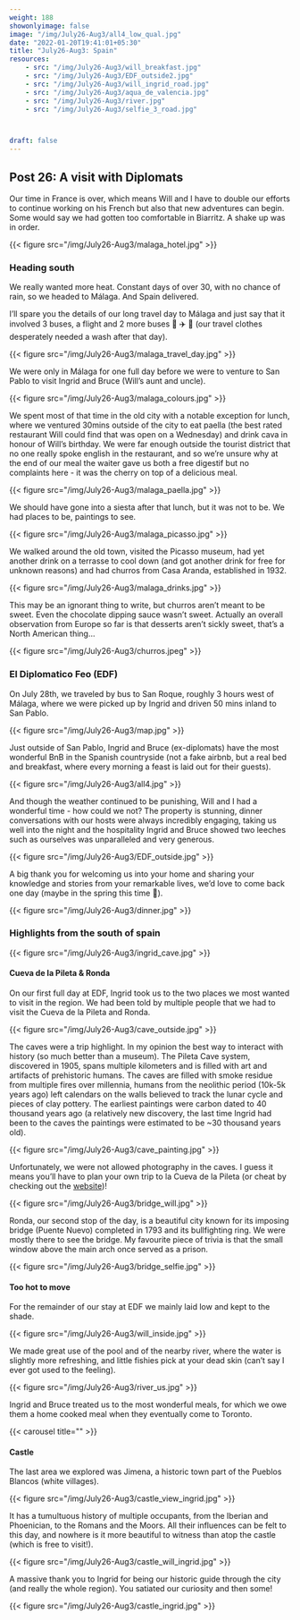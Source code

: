 ```yaml
---
weight: 188
showonlyimage: false
image: "/img/July26-Aug3/all4_low_qual.jpg"
date: "2022-01-20T19:41:01+05:30"
title: "July26-Aug3: Spain"
resources:
    - src: "/img/July26-Aug3/will_breakfast.jpg"
    - src: "/img/July26-Aug3/EDF_outside2.jpg"
    - src: "/img/July26-Aug3/will_ingrid_road.jpg"
    - src: "/img/July26-Aug3/aqua_de_valencia.jpg"
    - src: "/img/July26-Aug3/river.jpg"
    - src: "/img/July26-Aug3/selfie_3_road.jpg"



draft: false
---
```


## Post 26: A visit with Diplomats  

Our time in France is over, which means Will and I have to double our efforts to continue working on his French but also that new adventures can begin. Some would say we had gotten too comfortable in Biarritz. A shake up was in order. 

{{< figure src="/img/July26-Aug3/malaga_hotel.jpg" >}} 
&nbsp;

### Heading south

We really wanted more heat. Constant days of over 30, with no chance of rain, so we headed to Málaga. And Spain delivered. 

I’ll spare you the details of our long travel day to Málaga and just say that it involved 3 buses, a flight and 2 more buses 🚎 ✈️ 🚌 (our travel clothes desperately needed a wash after that day). 

{{< figure src="/img/July26-Aug3/malaga_travel_day.jpg" >}} 
&nbsp;

We were only in Málaga for one full day before we were to venture to San Pablo to visit Ingrid and Bruce (Will’s aunt and uncle). 

{{< figure src="/img/July26-Aug3/malaga_colours.jpg" >}} 
&nbsp;

We spent most of that time in the old city with a notable exception for lunch, where we ventured 30mins outside of the city to eat paella (the best rated restaurant Will could find that was open on a Wednesday) and drink cava in honour of Will’s birthday. We were far enough outside the tourist district that no one really spoke english in the restaurant, and so we’re unsure why at the end of our meal the waiter gave us both a free digestif but no complaints here - it was the cherry on top of a delicious meal.

{{< figure src="/img/July26-Aug3/malaga_paella.jpg" >}} 
&nbsp;

We should have gone into a siesta after that lunch, but it was not to be. We had places to be, paintings to see. 

{{< figure src="/img/July26-Aug3/malaga_picasso.jpg" >}} 
&nbsp;

We walked around the old town, visited the Picasso museum, had yet another drink on a terrasse to cool down (and got another drink for free for unknown reasons) and had churros from Casa Aranda, established in 1932. 

{{< figure src="/img/July26-Aug3/malaga_drinks.jpg" >}} 
&nbsp;

This may be an ignorant thing to write, but churros aren’t meant to be sweet. Even the chocolate dipping sauce wasn’t sweet. Actually an overall observation from Europe so far is that desserts aren’t sickly sweet, that’s a North American thing… 

{{< figure src="/img/July26-Aug3/churros.jpeg" >}} 
&nbsp;

### El Diplomatico Feo (EDF)

On July 28th, we traveled by bus to San Roque, roughly 3 hours west of Málaga, where we were picked up by Ingrid and driven 50 mins inland to San Pablo. 

{{< figure src="/img/July26-Aug3/map.jpg" >}} 
&nbsp;


Just outside of San Pablo, Ingrid and Bruce (ex-diplomats) have the most wonderful BnB in the Spanish countryside (not a fake airbnb, but a real bed and breakfast, where every morning a feast is laid out for their guests). 

{{< figure src="/img/July26-Aug3/all4.jpg" >}} 
&nbsp;

And though the weather continued to be punishing, Will and I had a wonderful time - how could we not? The property is stunning, dinner conversations with our hosts were always incredibly engaging, taking us well into the night and the hospitality Ingrid and Bruce showed two leeches such as ourselves was unparalleled and very generous. 

{{< figure src="/img/July26-Aug3/EDF_outside.jpg" >}} 
&nbsp;

A big thank you for welcoming us into your home and sharing your knowledge and stories from your remarkable lives, we’d love to come back one day (maybe in the spring this time 🥵). 

{{< figure src="/img/July26-Aug3/dinner.jpg" >}} 
&nbsp;

### Highlights from the south of spain

{{< figure src="/img/July26-Aug3/ingrid_cave.jpg" >}} 
&nbsp;

#### Cueva de la Pileta & Ronda 

On our first full day at EDF, Ingrid took us to the two places we most wanted to visit in the region. We had been told by multiple people that we had to visit the Cueva de la Pileta and Ronda. 

{{< figure src="/img/July26-Aug3/cave_outside.jpg" >}} 
&nbsp;

The caves were a trip highlight. In my opinion the best way to interact with history (so much better than a museum). The Pileta Cave system, discovered in 1905, spans multiple kilometers and is filled with art and artifacts of prehistoric humans. The caves are filled with smoke residue from multiple fires over millennia, humans from the neolithic period (10k-5k years ago) left calendars on the walls believed to track the lunar cycle and pieces of clay pottery. The earliest paintings were carbon dated to 40 thousand years ago (a relatively new discovery, the last time Ingrid had been to the caves the paintings were estimated to be ~30 thousand years old). 

{{< figure src="/img/July26-Aug3/cave_painting.jpg" >}} 
&nbsp;

Unfortunately, we were not allowed photography in the caves. I guess it means you’ll have to plan your own trip to la Cueva de la Pileta (or cheat by checking out the [website](https://cuevadelapileta.es/page/visita/))! 

{{< figure src="/img/July26-Aug3/bridge_will.jpg" >}} 
&nbsp;

Ronda, our second stop of the day, is a beautiful city known for its imposing bridge (Puente Nuevo) completed in 1793 and its bullfighting ring. We were mostly there to see the bridge. My favourite piece of trivia is that the small window above the main arch once served as a prison. 

{{< figure src="/img/July26-Aug3/bridge_selfie.jpg" >}} 
&nbsp;

#### Too hot to move 

For the remainder of our stay at EDF we mainly laid low and kept to the shade. 

{{< figure src="/img/July26-Aug3/will_inside.jpg" >}} 
&nbsp;

We made great use of the pool and of the nearby river, where the water is slightly more refreshing, and little fishies pick at your dead skin (can’t say I ever got used to the feeling). 

{{< figure src="/img/July26-Aug3/river_us.jpg" >}} 
&nbsp;

Ingrid and Bruce treated us to the most wonderful meals, for which we owe them a home cooked meal when they eventually come to Toronto. 


{{< carousel title="" >}}
&nbsp;

#### Castle

The last area we explored was Jimena, a historic town part of the Pueblos Blancos (white villages). 

{{< figure src="/img/July26-Aug3/castle_view_ingrid.jpg" >}} 
&nbsp;

It has a tumultuous history of multiple occupants, from the Iberian and Phoenician, to the Romans and the Moors. All their influences can be felt to this day, and nowhere is it more beautiful to witness than atop the castle (which is free to visit!). 

{{< figure src="/img/July26-Aug3/castle_will_ingrid.jpg" >}} 
&nbsp;

A massive thank you to Ingrid for being our historic guide through the city (and really the whole region). You satiated our curiosity and then some!  

{{< figure src="/img/July26-Aug3/castle_ingrid.jpg" >}} 
&nbsp;
 


